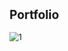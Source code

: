 


<h2>Portfolio</h2>

![1](https://user-images.githubusercontent.com/90233553/197266495-feeee2c5-2841-4d76-85a6-35eb87f1ee87.PNG)

